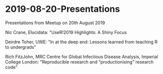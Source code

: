 # 2019-08-20-Presentations

Presentations from Meetup on 20th August 2019

Nic Crane, Elucidata: "UseR!2019 Highlights: A Shiny Focus

Deirdre Toher, UWE: "In at the deep end: Lessons learned from teaching R to undergrads"

Rich FitzJohn, MRC Centre for Global Infectious Disease Analysis, Imperial College London: "Reproducible research and “productionising” research code"
